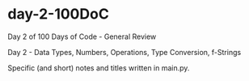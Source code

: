 # day-2-100DoC
Day 2 of 100 Days of Code - General Review

Day 2 - Data Types, Numbers, Operations, Type Conversion, f-Strings

Specific (and short) notes and titles written in main.py.
